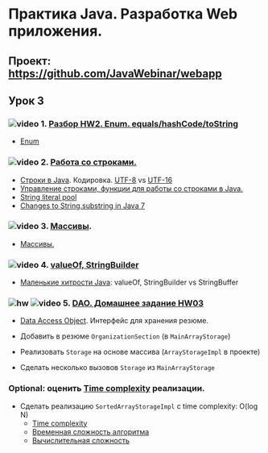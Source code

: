 Практика Java. Разработка Web приложения.
===============================

## Проект: https://github.com/JavaWebinar/webapp

## Урок 3

### ![video](https://cloud.githubusercontent.com/assets/13649199/13672715/06dbc6ce-e6e7-11e5-81a9-04fbddb9e488.png) 1. <a href="https://drive.google.com/open?id=0B9Ye2auQ_NsFRkM0SEFMS0s1MGc">Разбор HW2. Enum. equals/hashCode/toString</a>
- <a href="http://easy-code.ru/lesson/enum-types-java">Enum</a>

### ![video](https://cloud.githubusercontent.com/assets/13649199/13672715/06dbc6ce-e6e7-11e5-81a9-04fbddb9e488.png) 2. <a href="https://drive.google.com/open?id=0B9Ye2auQ_NsFalpNMC1HZ3JvT0U">Работа со строками.</a>
  - <a href="http://easy-code.ru/lesson/java-string">Строки в Java</a>. Кодировка. <a href="https://ru.wikipedia.org/wiki/UTF-8">UTF-8</a> vs <a href="https://ru.wikipedia.org/wiki/UTF-16">UTF-16</a>
  - <a href="http://easy-code.ru/lesson/manipulating-characters-string-java">Управление строками, функции для работы со строками в Java.</a>
  - <a href="http://java67.blogspot.ru/2014/08/difference-between-string-literal-and-new-String-object-Java.html">String literal pool</a>
  - <a href="https://dzone.com/articles/changes-stringsubstring-java-7">Changes to String.substring in Java 7</a>

### ![video](https://cloud.githubusercontent.com/assets/13649199/13672715/06dbc6ce-e6e7-11e5-81a9-04fbddb9e488.png) 3. <a href="https://drive.google.com/open?id=0B9Ye2auQ_NsFQVV0VDQtcHNTQXM">Массивы</a>.
  - <a href="http://www.intuit.ru/studies/courses/16/16/lecture/27121">Массивы.</a>

### ![video](https://cloud.githubusercontent.com/assets/13649199/13672715/06dbc6ce-e6e7-11e5-81a9-04fbddb9e488.png) 4. <a href="https://drive.google.com/open?id=0B9Ye2auQ_NsFcElqUmtpTWtUS28">valueOf, StringBuilder</a>
  - <a href="http://habrahabr.ru/post/132241/">Маленькие хитрости Java</a>: valueOf, StringBuilder vs StringBuffer

### ![hw](https://cloud.githubusercontent.com/assets/13649199/13672719/09593080-e6e7-11e5-81d1-5cb629c438ca.png) ![video](https://cloud.githubusercontent.com/assets/13649199/13672715/06dbc6ce-e6e7-11e5-81a9-04fbddb9e488.png) 5. <a href="https://drive.google.com/open?id=0B9Ye2auQ_NsFaU41d0FiSW5XMVk">DAO. Домашнее задание HW03</a>
-  <a href="https://ru.wikipedia.org/wiki/Data_Access_Object">Data Access Object</a>. Интерфейс для хранения резюме.

  - Добавить в резюме `OrganizationSection` (в `MainArrayStorage`)
  - Реализовать `Storage` на основе массива (`ArrayStorageImpl` в проекте)
  - Сделать несколько вызовов `Storage` из `MainArrayStorage`

### Optional: оценить <a href="https://drive.google.com/file/d/0B9Ye2auQ_NsFNEJWRFJkVDA3TkU">Time complexity</a> реализации.
  - Сделать реализацию `SortedArrayStorageImpl` с time complexity: O(log N)
    -  <a href="https://drive.google.com/file/d/0B9Ye2auQ_NsFNEJWRFJkVDA3TkU/view">Time complexity</a>
    -  <a href="https://ru.wikipedia.org/wiki/Временная_сложность_алгоритма">Временная сложность алгоритма</a>
    -  <a href="https://ru.wikipedia.org/wiki/Вычислительная_сложность">Вычислительная сложность</a>